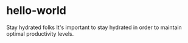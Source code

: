 # hello-world
Stay hydrated folks
It's important to stay hydrated in order to maintain optimal productivity levels.
